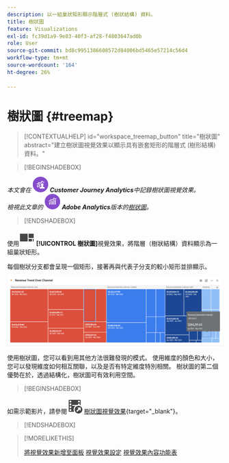 ```yaml
---
description: 以一組巢狀矩形顯示階層式 (樹狀結構) 資料。
title: 樹狀圖
feature: Visualizations
exl-id: fc39d1a9-9e83-40f3-af28-f4803647ad0b
role: User
source-git-commit: bd8c9951386608572d84006bd5465e57214c56d4
workflow-type: tm+mt
source-wordcount: '164'
ht-degree: 26%

---
```


# 樹狀圖 {#treemap}

<!-- markdownlint-disable MD034 -->

>[!CONTEXTUALHELP]
>id="workspace_treemap_button"
>title="樹狀圖"
>abstract="建立樹狀圖視覺效果以顯示具有嵌套矩形的階層式 (樹形結構) 資料。"

<!-- markdownlint-enable MD034 -->


>[!BEGINSHADEBOX]

_本文會在_ ![CustomerJourneyAnalytics](/help/assets/icons/CustomerJourneyAnalytics.svg) _**Customer Journey Analytics**&#x200B;中記錄樹狀圖視覺效果。_<br/>_檢視此文章的_ ![AdobeAnalytics](/help/assets/icons/AdobeAnalytics.svg) _**Adobe Analytics**&#x200B;版本的[樹狀圖](https://experienceleague.adobe.com/en/docs/analytics/analyze/analysis-workspace/visualizations/treemap)。_

>[!ENDSHADEBOX]


使用![GraphTree](/help/assets/icons/GraphTree.svg) **[!UICONTROL 樹狀圖]**&#x200B;視覺效果，將階層（樹狀結構）資料顯示為一組巢狀矩形。

每個樹狀分支都會呈現一個矩形，接著再與代表子分支的較小矩形並排顯示。

![樹狀圖範例，顯示代表子分支的較小矩形圖磚。](assets/treemap.png)

使用樹狀圖，您可以看到用其他方法很難發現的模式。 使用維度的顏色和大小，您可以發現維度如何相互關聯，以及是否有特定維度特別相關。 樹狀圖的第二個優勢在於，透過結構化，樹狀圖可有效利用空間。


>[!BEGINSHADEBOX]

如需示範影片，請參閱![VideoCheckout](/help/assets/icons/VideoCheckedOut.svg) [樹狀圖視覺效果](https://video.tv.adobe.com/v/334458/?quality=12&learn=on){target="_blank"}。

>[!ENDSHADEBOX]


>[!MORELIKETHIS]
>
>[將視覺效果新增至面板](/help/analysis-workspace/visualizations/freeform-analysis-visualizations.md#add-visualizations-to-a-panel)
>[視覺效果設定](/help/analysis-workspace/visualizations/freeform-analysis-visualizations.md#settings)
>[視覺效果內容功能表](/help/analysis-workspace/visualizations/freeform-analysis-visualizations.md#context-menu)
>


